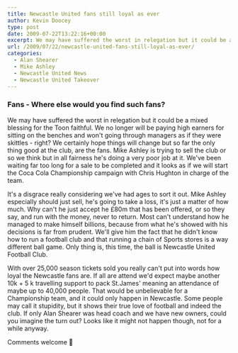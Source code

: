 ```yaml
---
title: Newcastle United fans still loyal as ever
author: Kevin Doocey
type: post
date: 2009-07-22T13:22:16+00:00
excerpt: We may have suffered the worst in relegation but it could be a mixed blessing for the Toon faithful
url: /2009/07/22/newcastle-united-fans-still-loyal-as-ever/
categories:
  - Alan Shearer
  - Mike Ashley
  - Newcastle United News
  - Newcastle United Takeover
---
```


### Fans - Where else would you find such fans?

We may have suffered  the worst in relegation but it could be a mixed blessing for the Toon faithful. We no longer will be paying high earners for sitting on the benches and won't going through managers as if they were skittles - right? We certainly hope things will change but so far the only thing good at the club, are the fans. Mike Ashley is trying to sell the club or so we think but in all fairness he's doing a very poor job at it. We've been waiting far too long for a sale to be completed and it looks as if we will start the Coca Cola Championship campaign with Chris Hughton in charge of the team.

It's a disgrace really considering we've had ages to sort it out. Mike Ashley especially should just sell, he's going to take a loss, it's just a matter of how much. Why can't he just accept he £80m that has been offered, or so they say, and run with the money, never to return. Most can't understand how he managed to make himself billions, because from what he's showed with his decisions is far from prudent. We'll give him the fact that he didn't know how to run a football club and that running a chain of Sports stores is a way different ball game. Only thing is, this time, the ball is Newcastle United Football Club.

With over 25,000 season tickets sold you really can't put into words how loyal the Newcastle fans are. If all are attend we'd expect maybe another 10k + 5 k travelling support to pack St.James' meaning an attendance of maybe up to 40,000 people. That would be unbelievable for a Championship team, and it could only happen in Newcastle. Some people may call it stupidity, but it shows their true love of football and indeed the club. If only Alan Shearer was head coach and we have new owners, could you imagine the turn out? Looks like it might not happen though, not for a while anyway.

Comments welcome 🙂

